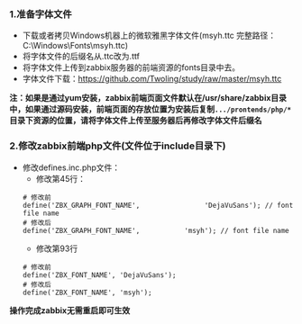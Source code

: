 ### 1.准备字体文件
* 下载或者拷贝Windows机器上的微软雅黑字体文件(msyh.ttc 完整路径：C:\Windows\Fonts\msyh.ttc)
* 将字体文件的后缀名从.ttc改为.ttf
* 将字体文件上传到zabbix服务器的前端资源的fonts目录中去。
* 字体文件下载：<https://github.com/Twoling/study/raw/master/msyh.ttc>

**注：如果是通过yum安装，zabbix前端页面文件默认在/usr/share/zabbix目录中，如果通过源码安装，前端页面的存放位置为安装后复制`.../prontends/php/*`目录下资源的位置，请将字体文件上传至服务器后再修改字体文件后缀名**


### 2.修改zabbix前端php文件(文件位于include目录下)
* 修改defines.inc.php文件：
  * 修改第45行：
  ```
  # 修改前
  define('ZBX_GRAPH_FONT_NAME',                'DejaVuSans'); // font file name
  # 修改后
  define('ZBX_GRAPH_FONT_NAME',           'msyh'); // font file name

  ```
  * 修改第93行
  ```
  # 修改前
  define('ZBX_FONT_NAME', 'DejaVuSans');
  # 修改后
  define('ZBX_FONT_NAME', 'msyh');

  ```
**操作完成zabbix无需重启即可生效**
